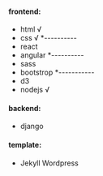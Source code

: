 #### frontend: 
 * html               √
 * css                √
 *----------
 * react 
 * angular 
 *----------
 * sass
 * bootstrop 
 *-----------
 * d3 
 * nodejs             √           

#### backend: 
 * django

#### template: 
 * Jekyll Wordpress
